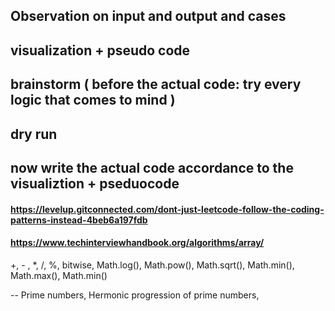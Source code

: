 ## Observation on input and output and cases

## visualization + pseudo code

## brainstorm ( before the actual code: try every logic that comes to mind )

## dry run

## now write the actual code accordance to the visualiztion + pseduocode

#### https://levelup.gitconnected.com/dont-just-leetcode-follow-the-coding-patterns-instead-4beb6a197fdb

#### https://www.techinterviewhandbook.org/algorithms/array/

+, - , \*, /, %, bitwise, Math.log(), Math.pow(), Math.sqrt(), Math.min(), Math.max(), Math.min()

-- Prime numbers, Hermonic progression of prime numbers,
